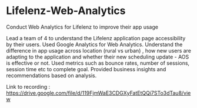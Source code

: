 # Lifelenz-Web-Analytics
Conduct Web Analytics for Lifelenz to improve their app usage


Lead a team of 4 to understand the Lifelenz application page accessibility by their users. Used Google Analytics for Web Analytics.
Understand the difference in app usage across location (rural vs urban) , how new users are adapting to the application and whether their new scheduling update - AOS is effective or not. Used metrics such as bounce rates, number of sessions, session time etc to complete goal. Provided business insights and recommendations based on analysis. 

Link to recording : 
https://drive.google.com/file/d/119FjmWaE3CDGXyFatEtQQi7STo3dTau8/view
